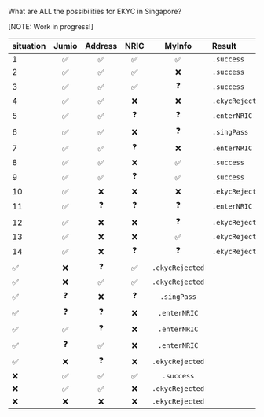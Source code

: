 What are ALL the possibilities for EKYC in Singapore?

[NOTE: Work in progress!]

situation | Jumio | Address | NRIC | MyInfo | Result
:---|:---:|:---:|:---:|:---:|:---
1 | ✅ | ✅  | ✅  | ✅  | `.success`
2 | ✅ | ✅  | ✅  | ❌  | `.success`
3 |✅ | ✅  | ✅  | ❓  | `.success`
4 | ✅ | ✅  | ❌  | ❌  | `.ekycRejected`
5 | ✅ | ✅  | ❓  | ❓  | `.enterNRIC`
6 | ✅ | ✅  | ❌  | ❓  | `.singPass`
7 | ✅ | ✅  | ❓  | ❌  | `.enterNRIC`
8 | ✅ | ✅  | ❌  | ✅  | `.success`
9 | ✅ | ✅  | ❓  | ✅  | `.success`
10 | ✅ | ❌  | ❌  | ❌  | `.ekycRejected`
11 | ✅ | ❓  | ❓  | ❓  | `.enterNRIC`
12 | ✅ | ❌  | ❌  | ❓  | `.ekycRejected`
13 | ✅ | ❌  | ❌  | ✅  | `.ekycRejected`
14 | ✅ | ❌  | ❓  | ❓  | `.ekycRejected`
 | ✅ | ❌  | ❓  | ✅  | `.ekycRejected`
 | ✅ | ❌  | ✅  | ✅  | `.ekycRejected`
 | ✅ | ❓  | ❌  | ❓  | `.singPass`
 | ✅ | ❓  | ❓ | ❌  | `.enterNRIC`
 | ✅ | ✅  | ❓ | ❌  | `.enterNRIC`
 | ✅ | ❓  | ✅ | ❌  | `.enterNRIC`
 | ✅ | ❌  | ❓ | ❌  | `.ekycRejected`
 | ❌ | ✅  | ✅  | ✅  | `.success`
 | ❌ | ✅  | ✅  | ❌  | `.ekycRejected`
 | ❌ | ❌ | ❌ | ❌ | `.ekycRejected`

 
